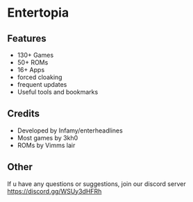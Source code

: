 # Entertopia
## Features
 - 130+ Games
 - 50+ ROMs
 - 16+ Apps
 - forced cloaking
 - frequent updates
 - Useful tools and bookmarks
## Credits
 - Developed by Infamy/enterheadlines
 - Most games by 3kh0
 - ROMs by Vimms lair
## Other
If u have any questions or suggestions, join our discord server
https://discord.gg/WSUy3dHFRh
